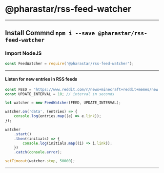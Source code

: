 # @pharastar/rss-feed-watcher

---

## Install Commnd `npm i --save @pharastar/rss-feed-watcher`

### Import NodeJS

```js
const FeedWatcher = require('@pharastar/rss-feed-watcher');
```

---

#### Listen for new entries in RSS feeds

```js
const FEED = 'https://www.reddit.com/r/news+minecraft+reddit+memes/new.rss'; // Feed URL
const UPDATE_INTERVAL = 10; // interval in seconds

let watcher = new FeedWatcher(FEED, UPDATE_INTERVAL);

watcher.on('data', (entries) => {
    console.log(entries.map((e) => e.link));
});

watcher
    .start()
    .then((initials) => {
        console.log(initials.map((i) => i.link));
    })
    .catch(console.error);

setTimeout(watcher.stop, 50000);
```

---
